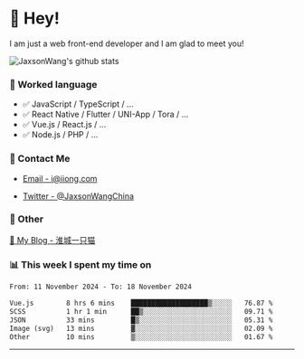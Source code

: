 # 👋 Hey!

I am just a web front-end developer and I am glad to meet you!

![JaxsonWang's github stats](https://github-readme-stats.vercel.app/api?username=JaxsonWang&&show_icons=true&&title_color=1abc9c&&icon_color=1abc9c)


### 📝 Worked language

- ✅ JavaScript / TypeScript / ...
- ✅ React Native / Flutter / UNI-App / Tora / ...
- ✅ Vue.js / React.js / ...
- ✅ Node.js / PHP / ...

### 📮 Contact Me

- [Email - i@iiong.com](mailto:i@iiong.com)

- [Twitter - @JaxsonWangChina](https://twitter.com/JaxsonWangChina)

### 🤪 Other

[📌 My Blog - 淮城一只猫](https://iiong.com)

### 📊 This week I spent my time on

<!--START_SECTION:waka-->

```txt
From: 11 November 2024 - To: 18 November 2024

Vue.js        8 hrs 6 mins    ███████████████████▒░░░░░   76.87 %
SCSS          1 hr 1 min      ██▒░░░░░░░░░░░░░░░░░░░░░░   09.71 %
JSON          33 mins         █▒░░░░░░░░░░░░░░░░░░░░░░░   05.31 %
Image (svg)   13 mins         ▓░░░░░░░░░░░░░░░░░░░░░░░░   02.09 %
Other         10 mins         ▒░░░░░░░░░░░░░░░░░░░░░░░░   01.67 %
```

<!--END_SECTION:waka-->

---
